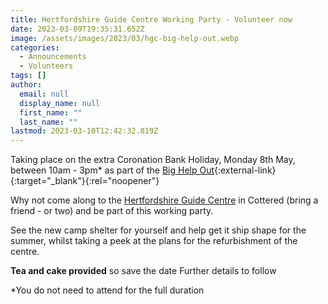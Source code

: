 ```yaml
---
title: Hertfordshire Guide Centre Working Party - Volunteer now
date: 2023-03-09T19:35:31.652Z
image: /assets/images/2023/03/hgc-big-help-out.webp
categories:
  - Announcements
  - Volunteers
tags: []
author:
  email: null
  display_name: null
  first_name: ""
  last_name: ""
lastmod: 2023-03-10T12:42:32.819Z
---
```

Taking place on the extra Coronation Bank Holiday, Monday 8th May, between 10am - 3pm* as part of the [Big Help Out](https://thebighelpout.org.uk/){:external-link}{:target="_blank"}{:rel="noopener"}

Why not come along to the [Hertfordshire Guide Centre](/about-us/county-centre/) in Cottered (bring a friend - or two) and be part of this working party.

See the new camp shelter for yourself and help get it ship shape for the summer, whilst taking a peek at the plans for the refurbishment of the centre.

**Tea and cake provided** so save the date Further details to follow

*You do not need to attend for the full duration
